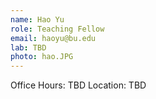 ```yaml
---
name: Hao Yu
role: Teaching Fellow
email: haoyu@bu.edu
lab: TBD
photo: hao.JPG
---
```


Office Hours: TBD Location: TBD

